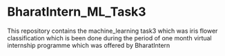 # BharatIntern_ML_Task3
This repository contains the machine_learning task3 which was iris flower classification which is been done during the period of one month virtual internship programme which was offered by 
BharatIntern
